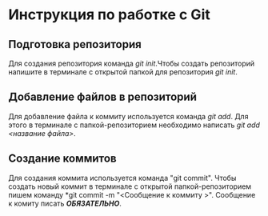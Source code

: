 # Инструкция по работке с Git 

## Подготовка репозитория 
Для создания репозитория команда *git init*.Чтобы создать репозиторий напишите в терминале с открытой папкой для репозитория *git init*.

## Добавление файлов в репозиторий 
Для добавление файла к коммиту используется команда *git add*. Для этого в терминале с папкой-репозиторием необходимо написать *git add <название файла>*.

## Создание коммитов
Для создания коммита используется команда "git commit". Чтобы создать новый коммит в терминале с открытой папкой-репозиторием пишем команду *git commit -m "<Сообщение к коммиту >". Сообщение к комиту писать ***ОБЯЗАТЕЛЬНО***.


